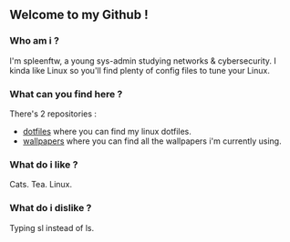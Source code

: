 ## Welcome to my Github !

### Who am i ?
I'm spleenftw, a young sys-admin studying networks & cybersecurity. I kinda like Linux so you'll find plenty of config files to tune your Linux.


### What can you find here ?
There's 2 repositories :
  - [dotfiles](https://github.com/spleenftw/dotfiles) where you can find my linux dotfiles.
  - [wallpapers](https://github.com/spleenftw/wallpapers) where you can find all the wallpapers i'm currently using.

### What do i like ?
Cats.
Tea.
Linux.

### What do i dislike ?
Typing sl instead of ls.



